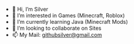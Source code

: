 - 👋 Hi, I’m Silver
- 👀 I’m interested in Games (Minecraft, Roblox)
- 🌱 I’m currently learning Java (Minecraft Mods)
- 💞️ I’m looking to collaborate on Sites
- 📫 My Mail: githubsilver@gmail.com
